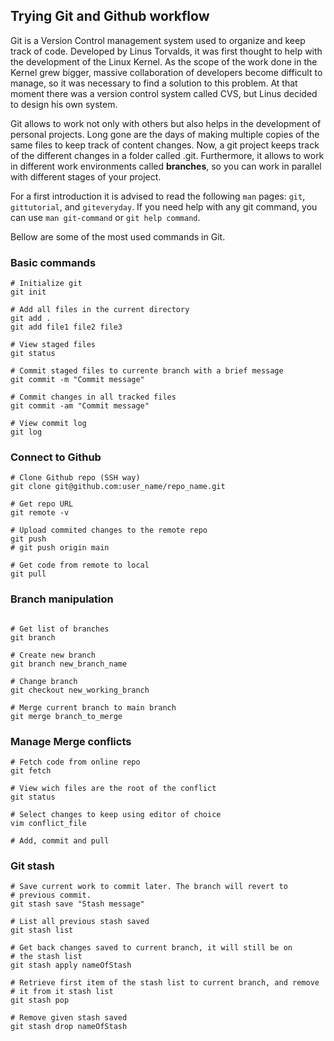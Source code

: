 
## Trying Git and Github workflow

Git is a Version Control management system used to organize and keep track of code. Developed by Linus Torvalds, it was 
first thought to help with the development of the Linux Kernel. As the scope of the work done in the Kernel grew bigger,
massive collaboration of developers become difficult to  manage, so it was necessary to find a solution to this problem. 
At that moment there was a version control system called CVS, but Linus decided to design his own system.

Git allows to work not only with others but also helps in the development of personal projects. Long gone are the days of 
making multiple copies of the same files to keep track of content changes. Now, a git project keeps track of the different
changes in a folder called .git. Furthermore, it allows to work in different work environments called **branches**, so you 
can work in parallel with different stages of your project.

For a first introduction it is advised to read the following `man` pages: `git`, `gittutorial`, and  `giteveryday`. If you
need help with any git command, you can use `man git-command` or `git help command`.

Bellow are some of the most used commands in Git.

### Basic commands

```
# Initialize git
git init

# Add all files in the current directory 
git add .
git add file1 file2 file3

# View staged files
git status

# Commit staged files to currente branch with a brief message
git commit -m "Commit message"

# Commit changes in all tracked files
git commit -am "Commit message"

# View commit log
git log
```

### Connect to Github

```
# Clone Github repo (SSH way)
git clone git@github.com:user_name/repo_name.git

# Get repo URL 
git remote -v

# Upload commited changes to the remote repo
git push
# git push origin main

# Get code from remote to local
git pull
```

### Branch manipulation

```

# Get list of branches
git branch 

# Create new branch
git branch new_branch_name

# Change branch
git checkout new_working_branch

# Merge current branch to main branch
git merge branch_to_merge
```

### Manage Merge conflicts

```
# Fetch code from online repo
git fetch

# View wich files are the root of the conflict
git status

# Select changes to keep using editor of choice
vim conflict_file

# Add, commit and pull
```

### Git stash

```
# Save current work to commit later. The branch will revert to 
# previous commit.
git stash save "Stash message"

# List all previous stash saved 
git stash list

# Get back changes saved to current branch, it will still be on 
# the stash list
git stash apply nameOfStash

# Retrieve first item of the stash list to current branch, and remove 
# it from it stash list
git stash pop

# Remove given stash saved
git stash drop nameOfStash
```
